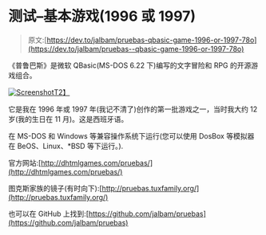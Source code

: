 # 测试–基本游戏(1996 或 1997)

> 原文:[https://dev.to/jalbam/pruebas-qbasic-game-1996-or-1997-78o](https://dev.to/jalbam/pruebas--qbasic-game-1996-or-1997-78o)

《普鲁巴斯》是微软 QBasic(MS-DOS 6.22 下)编写的文字冒险和 RPG 的开源游戏组合。

[![Screenshot](../Images/6d79c7c1bb0fc7ba5b3e2da07a0a0e4a.png)T2】](https://res.cloudinary.com/practicaldev/image/fetch/s--ppJEYsFg--/c_limit%2Cf_auto%2Cfl_progressive%2Cq_66%2Cw_880/http://dhtmlgames.com/pruebas/pruebas.gif)

它是我在 1996 年或 1997 年(我记不清了)创作的第一批游戏之一，当时我大约 12 岁(我的生日在 11 月)。这是西班牙语。

在 MS-DOS 和 Windows 等兼容操作系统下运行(您可以使用 DosBox 等模拟器在 BeOS、Linux、*BSD 等下运行。).

官方网站:[http://dhtmlgames.com/pruebas/](http://dhtmlgames.com/pruebas/)

图克斯家族的镜子(有时向下):[http://pruebas.tuxfamily.org/](http://pruebas.tuxfamily.org/)

也可以在 GitHub 上找到:[https://github.com/jalbam/pruebas](https://github.com/jalbam/pruebas)